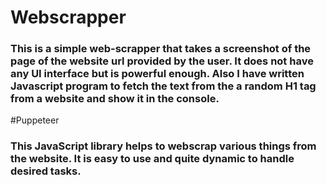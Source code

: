# Webscrapper
### This is a simple web-scrapper that takes a screenshot of the page  of the website url provided by the user. It does not have any UI interface but is powerful enough. Also I have written Javascript program to fetch the text from the  a random H1 tag from a website  and show it in the console.

#Puppeteer
### This JavaScript library helps to webscrap various things from the website. It is easy to use and quite dynamic to handle desired tasks.
